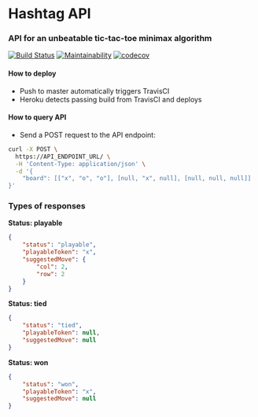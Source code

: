 # Hashtag API
### API for an unbeatable tic-tac-toe minimax algorithm

[![Build Status](https://travis-ci.org/nateinaction/hashtag-api.svg?branch=master)](https://travis-ci.org/nateinaction/hashtag-api)
[![Maintainability](https://api.codeclimate.com/v1/badges/8b92aa472debf9d246f9/maintainability)](https://codeclimate.com/github/nateinaction/hashtag-api/maintainability)
[![codecov](https://codecov.io/gh/nateinaction/hashtag-api/branch/master/graph/badge.svg)](https://codecov.io/gh/nateinaction/hashtag-api)

#### How to deploy

- Push to master automatically triggers TravisCI
- Heroku detects passing build from TravisCI and deploys

#### How to query API

- Send a POST request to the API endpoint:

```bash
curl -X POST \
  https://API_ENDPOINT_URL/ \
  -H 'Content-Type: application/json' \
  -d '{
	"board": [["x", "o", "o"], [null, "x", null], [null, null, null]]
}'
```

### Types of responses

**Status: playable**

```json
{
    "status": "playable",
    "playableToken": "x",
    "suggestedMove": {
        "col": 2,
        "row": 2
    }
}
```

**Status: tied**

```json
{
    "status": "tied",
    "playableToken": null,
    "suggestedMove": null
}
```

**Status: won**

```json
{
    "status": "won",
    "playableToken": "x",
    "suggestedMove": null
}
```
